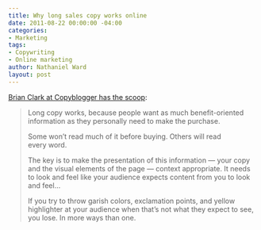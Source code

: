 ```yaml
---
title: Why long sales copy works online
date: 2011-08-22 00:00:00 -04:00
categories:
- Marketing
tags:
- Copywriting
- Online marketing
author: Nathaniel Ward
layout: post
---
```


[Brian Clark at Copyblogger has the scoop][1]:

> Long copy works, because people want as much benefit-oriented information as they personally need to make the purchase.
> 
> Some won’t read much of it before buying. Others will read every word.
> 
> The key is to make the presentation of this information — your copy and the visual elements of the page — context appropriate. It needs to look and feel like your audience expects content from you to look and feel…
> 
> If you try to throw garish colors, exclamation points, and yellow highlighter at your audience when that’s not what they expect to see, you lose. In more ways than one.

 

 [1]: http://www.copyblogger.com/effective-long-copy/